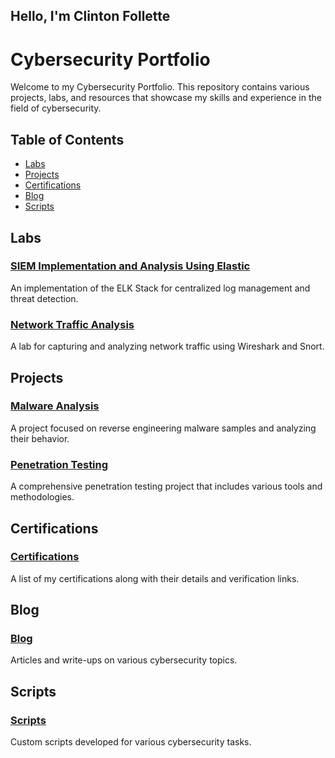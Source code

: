 ## Hello, I'm Clinton Follette

# Cybersecurity Portfolio

Welcome to my Cybersecurity Portfolio. This repository contains various projects, labs, and resources that showcase my skills and experience in the field of cybersecurity.

## Table of Contents

- [Labs](#labs)
- [Projects](#projects)
- [Certifications](#certifications)
- [Blog](#blog)
- [Scripts](#scripts)

## Labs

### [SIEM Implementation and Analysis Using Elastic](Labs/SIEM/README.md)

An implementation of the ELK Stack for centralized log management and threat detection.

### [Network Traffic Analysis](Labs/Network_Traffic_Analysis/README.md)

A lab for capturing and analyzing network traffic using Wireshark and Snort.

## Projects

### [Malware Analysis](Projects/Malware_Analysis/README.md)

A project focused on reverse engineering malware samples and analyzing their behavior.

### [Penetration Testing](Projects/Penetration_Testing/README.md)

A comprehensive penetration testing project that includes various tools and methodologies.

## Certifications

### [Certifications](Certifications/README.md)

A list of my certifications along with their details and verification links.

## Blog

### [Blog](Blog/README.md)

Articles and write-ups on various cybersecurity topics.

## Scripts

### [Scripts](Scripts/README.md)

Custom scripts developed for various cybersecurity tasks.

